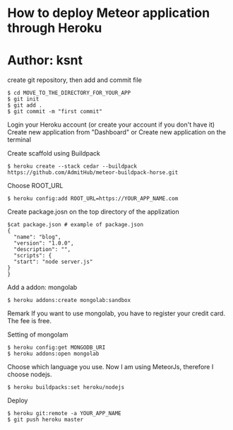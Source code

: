 # How to deploy Meteor application through Heroku
# Author: ksnt

create git repository, then add and commit file
```
$ cd MOVE_TO_THE_DIRECTORY_FOR_YOUR_APP
$ git init
$ git add .
$ git commit -m "first commit"
```

Login your Heroku account (or create your account if you don't have it) <br>
Create new application from "Dashboard" or Create new application on the terminal


Create scaffold using Buildpack
```
$ heroku create --stack cedar --buildpack https://github.com/AdmitHub/meteor-buildpack-horse.git
```

Choose ROOT_URL
```
$ heroku config:add ROOT_URL=https://YOUR_APP_NAME.com
```

Create package.josn on the top directory of the applization
```
$cat package.json # example of package.json
{
  "name": "blog",
  "version": "1.0.0",
  "description": "",
  "scripts": {
  "start": "node server.js"
}
}
```

Add a addon: mongolab
```
$ heroku addons:create mongolab:sandbox
```

Remark
If you want to use mongolab, you have to register your credit card. The fee is free.


Setting of mongolam
```
$ heroku config:get MONGODB_URI
$ heroku addons:open mongolab
```

Choose which language you use.
Now I am using MeteorJs, therefore I choose nodejs.
```
$ heroku buildpacks:set heroku/nodejs
```

Deploy
```
$ heroku git:remote -a YOUR_APP_NAME
$ git push heroku master
```
